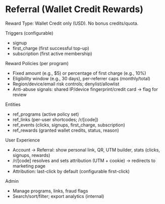 # Referral (Wallet Credit Rewards)

Reward Type: Wallet Credit only (USD). No bonus credits/quota.

Triggers (configurable)
- signup
- first_charge (first successful top-up)
- subscription (first active membership)

Reward Policies (per program)
- Fixed amount (e.g., $5) or percentage of first charge (e.g., 10%)
- Eligibility window (e.g., 30 days), per-referrer caps (monthly/total)
- Region/device/email risk controls; denylist/allowlist
- Anti-abuse signals: shared IP/device fingerprint/credit card → flag for review

Entities
- ref_programs (active policy set)
- ref_links (per-user shortcodes; /r/[code])
- ref_events (clicks, signups, first_charge, subscription)
- ref_rewards (granted wallet credits, status, reason)

User Experience
- Account → Referral: show personal link, QR, UTM builder, stats (clicks, signups, rewards)
- /r/[code] resolves and sets attribution (UTM + cookie) → redirects to marketing page
- Attribution: last-click by default (configurable first-click)

Admin
- Manage programs, links, fraud flags
- Search/sort/filter; export analytics (internal)

